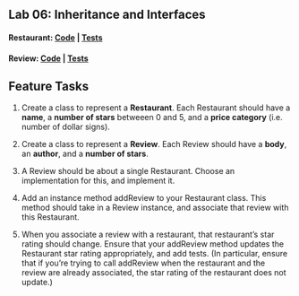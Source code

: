 ## Lab 06: Inheritance and Interfaces
#### Restaurant: [Code](/inheritance/src/main/java/inheritance/Restaurant.java) | [Tests](/inheritance/src/test/java/inheritance/RestaurantTest.java)
#### Review: [Code](/inheritance/src/main/java/inheritance/Review.java) | [Tests](/inheritance/src/test/java/inheritance/ReviewTest.java)

## Feature Tasks
1. Create a class to represent a __Restaurant__. Each Restaurant should have a __name__, a __number of stars__ betweeen 0 and 5, and a __price category__ (i.e. number of dollar signs).

2. Create a class to represent a __Review__. Each Review should have a __body__, an __author__, and a __number of stars__.

3. A Review should be about a single Restaurant. Choose an implementation for this, and implement it.

4. Add an instance method addReview to your Restaurant class. This method should take in a Review instance, and associate that review with this Restaurant.

5. When you associate a review with a restaurant, that restaurant’s star rating should change. Ensure that your addReview method updates the Restaurant star rating appropriately, and add tests. (In particular, ensure that if you’re trying to call addReview when the restaurant and the review are already associated, the star rating of the restaurant does not update.)


